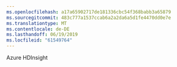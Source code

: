 ```yaml
---
ms.openlocfilehash: a17a65902717de181336cbc54f368babb3a65879
ms.sourcegitcommit: 483c777a1537ccab6a2a2da6a5d1fe4470dd0e7e
ms.translationtype: MT
ms.contentlocale: de-DE
ms.lasthandoff: 06/19/2019
ms.locfileid: "61549764"
---
```

Azure HDInsight